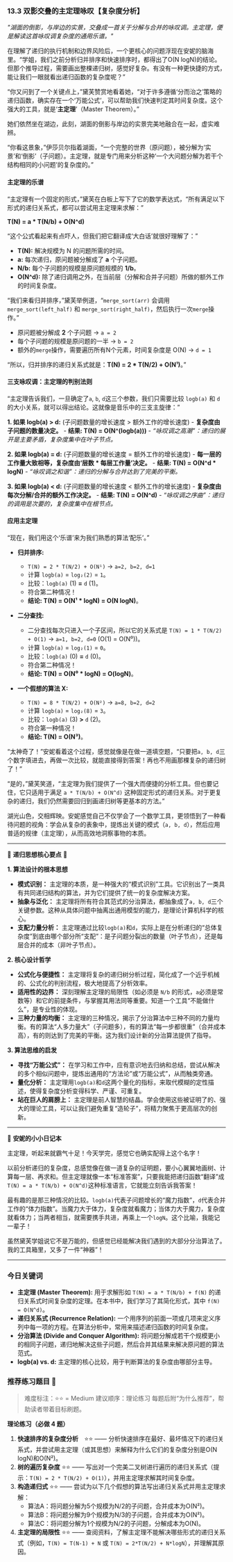 ### **13.3 双影交叠的主定理咏叹【复杂度分析】**

*"湖面的倒影，与岸边的实景，交叠成一首关于分解与合并的咏叹调。主定理，便是解读这首咏叹调复杂度的通用乐谱。"*

在理解了递归的执行机制和边界风险后，一个更核心的问题浮现在安妮的脑海里。“学姐，我们之前分析归并排序和快速排序时，都得出了O(N logN)的结论。但那个推导过程，需要画出整棵递归树，感觉好复杂。有没有一种更快捷的方式，能让我们一眼就看出递归函数的复杂度呢？”

“你又问到了一个关键点上，”黛芙赞赏地看着她，“对于许多遵循‘分而治之’策略的递归函数，确实存在一个‘万能公式’，可以帮助我们快速判定其时间复杂度。这个强大的工具，就是‘**主定理**’（Master Theorem）。”

她们依然坐在湖边，此刻，湖面的倒影与岸边的实景完美地融合在一起，虚实难辨。

“你看这景象，”伊莎贝尔指着湖面，“一个完整的世界（原问题），被分解为‘实景’和‘倒影’（子问题）。主定理，就是专门用来分析这种‘一个大问题分解为若干个结构相同的小问题’的复杂度的。”

#### **主定理的乐谱**

“主定理有一个固定的形式，”黛芙在白板上写下了它的数学表达式，“所有满足以下形式的递归关系式，都可以尝试用主定理来求解：”

**T(N) = a * T(N/b) + O(N^d)**

“这个公式看起来有点吓人，但我们把它翻译成‘大白话’就很好理解了：”

-   **T(N):** 解决规模为 N 的问题所需的时间。
-   **a:** 每次递归，原问题被分解成了 **a** 个子问题。
-   **N/b:** 每个子问题的规模是原问题规模的 **1/b**。
-   **O(N^d):** 除了递归调用之外，在当前层（分解和合并子问题）所做的额外工作的时间复杂度。

“我们来看归并排序，”黛芙举例道，“`merge_sort(arr)` 会调用 `merge_sort(left_half)` 和 `merge_sort(right_half)`，然后执行一次`merge`操作。”

-   原问题被分解成 **2** 个子问题 -> `a = 2`
-   每个子问题的规模是原问题的一半 -> `b = 2`
-   额外的`merge`操作，需要遍历所有N个元素，时间复杂度是 O(N) -> `d = 1`

“所以，归并排序的递归关系式就是：**T(N) = 2 * T(N/2) + O(N¹)**。”

#### **三支咏叹调：主定理的判别法则**

“主定理告诉我们，一旦确定了`a`, `b`, `d`这三个参数，我们只需要比较 `logb(a)` 和 `d` 的大小关系，就可以得出结论。这就像是音乐中的三支主旋律：”

**1.  如果 logb(a) > d:** (子问题数量的增长速度 > 额外工作的增长速度)
    -   **复杂度由子问题的数量决定。**
    -   **结果: T(N) = O(N^(logb(a)))**
    -   *“咏叹调之高潮”：递归的展开是主要矛盾，复杂度集中在叶子节点。*

**2.  如果 logb(a) = d:** (子问题数量的增长速度 = 额外工作的增长速度)
    -   **每一层的工作量大致相等，复杂度由‘层数 * 每层工作量’决定。**
    -   **结果: T(N) = O(N^d * logN)**
    -   *“咏叹调之和谐”：递归的分解与合并达到了完美的平衡。*

**3.  如果 logb(a) < d:** (子问题数量的增长速度 < 额外工作的增长速度)
    -   **复杂度由每次分解/合并的额外工作决定。**
    -   **结果: T(N) = O(N^d)**
    -   *“咏叹调之序曲”：递归的调用是次要的，复杂度集中在根节点。*

#### **应用主定理**

“现在，我们用这个‘乐谱’来为我们熟悉的算法‘配乐’。”

-   **归并排序:**
    -   `T(N) = 2 * T(N/2) + O(N¹)` -> `a=2, b=2, d=1`
    -   计算 `logb(a)` = `log₂(2)` = `1`。
    -   比较：`logb(a)` (1) **=** `d` (1)。
    -   符合第二种情况！
    -   **结论: T(N) = O(N¹ * logN) = O(N logN)**。

-   **二分查找:**
    -   二分查找每次只进入一个子区间，所以它的关系式是 `T(N) = 1 * T(N/2) + O(1)` -> `a=1, b=2, d=0` (O(1) = O(N⁰))。
    -   计算 `logb(a)` = `log₂(1)` = `0`。
    -   比较：`logb(a)` (0) **=** `d` (0)。
    -   符合第二种情况！
    -   **结论: T(N) = O(N⁰ * logN) = O(logN)**。

-   **一个假想的算法 X:**
    -   `T(N) = 8 * T(N/2) + O(N²)` -> `a=8, b=2, d=2`
    -   计算 `logb(a)` = `log₂(8)` = `3`。
    -   比较：`logb(a)` (3) **>** `d` (2)。
    -   符合第一种情况！
    -   **结论: T(N) = O(N³)**。

“太神奇了！”安妮看着这个过程，感觉就像是在做一道填空题，“只要把`a, b, d`三个数字填进去，再做一次比较，就能直接得到答案！再也不用画那棵复杂的递归树了！”

“是的，”黛芙笑道，“主定理为我们提供了一个强大而便捷的分析工具。但也要记住，它只适用于满足 `a * T(N/b) + O(N^d)` 这种固定形式的递归关系。对于更复杂的递归，我们仍然需要回归到画递归树等更基本的方法。”

湖光山色，交相辉映。安妮感觉自己不仅学会了一个数学工具，更领悟到了一种看待问题的视角：学会从复杂的表象中，提炼出关键的模式（`a, b, d`），然后应用普适的规律（主定理），从而高效地洞察事物的本质。

---

🌸 **递归思想核心要点** 🌸

**1. 算法设计的根本思想**
- **模式识别：** 主定理的本质，是一种强大的“模式识别”工具。它识别出了一类具有共同递归结构的算法，并为它们提供了统一的复杂度解决方案。
- **抽象与泛化：** 主定理将所有符合其范式的分治算法，都抽象成了`a, b, d`三个关键参数。这种从具体问题中抽离出通用模型的能力，是理论计算机科学的核心。
- **支配力量分析：** 主定理通过比较`logb(a)`和`d`，实际上是在分析递归的“总体复杂度”到底由哪个部分所“支配”：是子问题分裂出的数量（叶子节点），还是每层合并的成本（非叶子节点）。

**2. 核心设计哲学**
- **公式化与便捷性：** 主定理将复杂的递归树分析过程，简化成了一个近乎机械的、公式化的判别流程，极大地提高了分析效率。
- **适用性的边界：** 深刻理解主定理的局限性（如必须是 `N/b` 的形式，`a`必须是常数等）和它的前提条件，与掌握其用法同等重要。知道一个工具“不能做什么”，是专业性的体现。
- **三种力量的均衡：** 主定理的三种情况，揭示了分治算法中三种不同的力量均衡。有的算法“人多力量大”（子问题多），有的算法“每一步都很重”（合并成本高），有的则达到了完美的平衡。这为我们设计新的分治算法提供了指导。

**3. 算法思维的启发**
- **寻找“万能公式”：** 在学习和工作中，应有意识地去归纳和总结，尝试从解决的多个相似问题中，提炼出通用的“方法论”或“万能公式”，从而触类旁通。
- **量化分析：** 主定理用`logb(a)`和`d`这两个量化的指标，来取代模糊的定性描述，使得复杂度分析变得科学、严谨、可重复。
- **站在巨人的肩膀上：** 主定理是前人智慧的结晶。学会使用这些被证明了的、强大的理论工具，可以让我们避免重复“造轮子”，将精力聚焦于更高层次的创新。

---

🎀 **安妮的小小日记本**

主定理，听起来就霸气十足！今天学完，感觉它也确实配得上这个名字！

以前分析递归的复杂度，总感觉像在做一道复杂的证明题，要小心翼翼地画树、计算每一层、再求和。但主定理就像一本“标准答案”，只要我能把递归函数“翻译”成`T(N) = a * T(N/b) + O(N^d)`这种标准语言，它就能立刻告诉我答案！

最有趣的是那三种情况的比较。`logb(a)`代表子问题增长的“魔力指数”，`d`代表合并工作的“体力指数”。当魔力大于体力，复杂度就看魔力；当体力大于魔力，复杂度就看体力；当两者相当，就需要携手共进，再乘上一个`logN`。这个比喻，我能记一辈子！

虽然黛芙学姐说它不是万能的，但感觉已经能解决我们遇到的大部分分治算法了。我的工具箱里，又多了一件“神器”！

---

### 今日关键词

- **主定理 (Master Theorem):** 用于求解形如 `T(N) = a * T(N/b) + f(N)` 的递归关系式时间复杂度的定理。在本书中，我们学习了其简化形式，其中 `f(N) = O(N^d)`。
- **递归关系式 (Recurrence Relation):** 一个用序列的前面一项或几项来定义序列中每一项的方程。在算法分析中，常用来描述递归函数的时间复杂度。
- **分治算法 (Divide and Conquer Algorithm):** 将问题分解成若干个规模更小的相同子问题，递归地解决这些子问题，然后合并其结果来解决原问题的算法范式。
- **logb(a) vs. d:** 主定理的核心比较，用于判断算法的复杂度由哪部分主导。

### 推荐练习题目 🧲  
> 难度标注：⭐⭐ = Medium
> 建议顺序：理论练习
> 每题后附“为什么推荐”，帮助读者带着目标刷题。  

**理论练习（必做 4 题）**  
1.  **快速排序的复杂度分析** ⭐⭐ —— 分析快速排序在最好、最坏情况下的递归关系式，并尝试用主定理（或其思想）来解释为什么它们的复杂度分别是O(N logN)和O(N²)。
2.  **树的遍历复杂度** ⭐⭐ —— 写出对一个完美二叉树进行遍历的递归关系式（提示：`T(N) = 2 * T(N/2) + O(1)`），并用主定理求解其时间复杂度。
3.  **构造递归式** ⭐⭐ —— 尝试为以下几个假想的算法写出递归关系式并用主定理求解：
    -   算法A：将问题分解为5个规模为N/2的子问题，合并成本为O(N²)。
    -   算法B：将问题分解为9个规模为N/3的子问题，合并成本为O(N²)。
    -   算法C：将问题分解为1个规模为N/2的子问题，分解成本为O(N)。
4.  **主定理的局限性** ⭐⭐ —— 查阅资料，了解主定理不能解决哪些形式的递归关系式（例如，`T(N) = T(N-1) + N` 或 `T(N) = 2*T(N/2) + N*logN`），并理解其原因。
